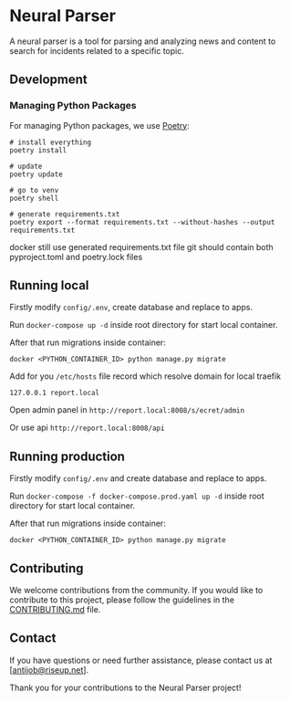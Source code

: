 # Neural Parser

A neural parser is a tool for parsing and analyzing news and content to search for incidents related to a specific topic.

## Development

### Managing Python Packages

For managing Python packages, we use [Poetry](https://python-poetry.org/docs/):

```
# install everything
poetry install

# update 
poetry update

# go to venv
poetry shell

# generate requirements.txt
poetry export --format requirements.txt --without-hashes --output requirements.txt
```

docker still use generated requirements.txt file
git should contain both pyproject.toml and poetry.lock files 


## Running local

Firstly modify `config/.env`, create database and replace to apps.

Run `docker-compose up -d` inside root directory for start local container.

After that run migrations inside container:

```
docker <PYTHON_CONTAINER_ID> python manage.py migrate
```

Add for you `/etc/hosts` file record which resolve domain for local traefik

```
127.0.0.1 report.local
```

Open admin panel in `http://report.local:8008/s/ecret/admin`

Or use api `http://report.local:8008/api`


## Running production

Firstly modify `config/.env` and create database and replace to apps.

Run `docker-compose -f docker-compose.prod.yaml up -d` inside root directory for start local container.

After that run migrations inside container:

```
docker <PYTHON_CONTAINER_ID> python manage.py migrate
```

## Contributing

We welcome contributions from the community. If you would like to contribute to this project, please follow the guidelines in the [CONTRIBUTING.md](CONTRIBUTING.md) file.

## Contact

If you have questions or need further assistance, please contact us at [antijob@riseup.net].

Thank you for your contributions to the Neural Parser project!
